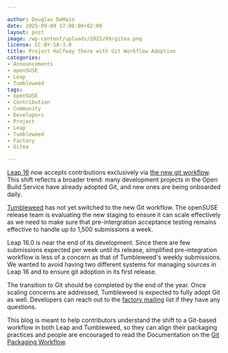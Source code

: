 ```yaml
---

author: Douglas DeMaio
date: 2025-09-09 17:00:00+02:00
layout: post
image: /wp-content/uploads/2025/09/gitea.png
license: CC-BY-SA-3.0
title: Project Halfway there with Git Workflow Adoption
categories:
- Announcements
- openSUSE
- Leap
- Tumbleweed
tags:
- openSUSE
- Contribution
- Community
- Developers
- Project
- Leap
- Tumbleweed
- Factory
- Gitea

---
```


[Leap 16](https://get.opensuse.org/leap) now accepts contributions exclusively via [the new git workflow](https://en.opensuse.org/openSUSE:Packaging_for_Leap). This shift reflects a broader trend: many development projects in the Open Build Service have already adopted Git, and new ones are being onboarded daily.

[Tumbleweed](https://get.opensuse.org/tumbleweed)  has not yet switched to the new Git workflow. The openSUSE release team is evaluating the new staging to ensure it can scale effectively as we need to make sure that pre-intergration acceptance testing remains effective to handle up to 1,500 submissions a week.

Leap 16.0 is near the end of its development. Since there are few submissions expected per week until its release, simplified pre-integration workflow is less of a concern as that of Tumbleweed's weekly submissions. We wanted to avoid having two different systems for managing sources in Leap 16 and to ensure git adoption in its first release. 

The transition to Git should be completed by the end of the year. Once scaling concerns are addressed, Tumbleweed is expected to fully adopt Git as well. Developers can reach out to the [factory mailing](https://lists.opensuse.org/archives/list/factory@lists.opensuse.org/) list if they have any questions.

This blog is meant to help contributors understand the shift to a Git-based workflow in both Leap and Tumbleweed, so they can align their packaging practices and people are encouraged to read the Documentation on the [Git Packaging Workflow](https://en.opensuse.org/openSUSE:Git_Packaging_Workflow).

<meta name="openSUSE, Open Source, development, Community, Developers, Project, Leap, Tumbleweed, Gitea" content="HTML,CSS,XML,JavaScript">









